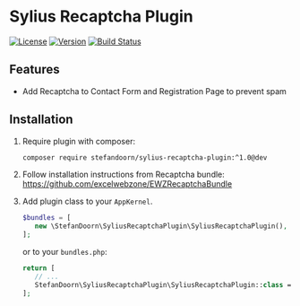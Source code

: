 # Sylius Recaptcha Plugin

[![License](https://img.shields.io/packagist/l/stefandoorn/sylius-recaptcha-plugin.svg)](https://packagist.org/packages/stefandoorn/sylius-recaptcha-plugin)
[![Version](https://img.shields.io/packagist/v/stefandoorn/sylius-recaptcha-plugin.svg)](https://packagist.org/packages/stefandoorn/sylius-recaptcha-plugin)
[![Build Status](https://travis-ci.org/stefandoorn/SyliusRecaptchaPlugin.svg?branch=master)](https://travis-ci.org/stefandoorn/SyliusRecaptchaPlugin)

## Features

* Add Recaptcha to Contact Form and Registration Page to prevent spam

## Installation

1. Require plugin with composer:

    ```bash
    composer require stefandoorn/sylius-recaptcha-plugin:^1.0@dev
    ```

2. Follow installation instructions from Recaptcha bundle: https://github.com/excelwebzone/EWZRecaptchaBundle

3. Add plugin class to your `AppKernel`.

    ```php
    $bundles = [
       new \StefanDoorn\SyliusRecaptchaPlugin\SyliusRecaptchaPlugin(),
    ];
    ```
    
    or to your `bundles.php`:
    
    ```php
    return [
       // ...
       StefanDoorn\SyliusRecaptchaPlugin\SyliusRecaptchaPlugin::class => ['all' => true],
    ];
    ```
